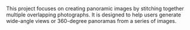 This project focuses on creating panoramic images by stitching together multiple overlapping photographs. It is designed to help users generate wide-angle views or 360-degree panoramas from a series of images. 

